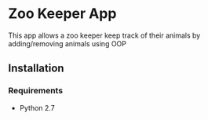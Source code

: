 # Zoo Keeper App

This app allows a zoo keeper keep track of their animals by adding/removing animals using OOP

## Installation

### Requirements
* Python 2.7
